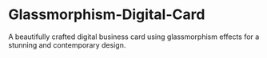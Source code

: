 # Glassmorphism-Digital-Card
A beautifully crafted digital business card using glassmorphism effects for a stunning and contemporary design.
